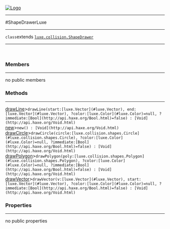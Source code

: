 
[![Logo](../../../images/logo.png)](../../../api/index.html)

---



#ShapeDrawerLuxe



---

`class`extends <code><span>[luxe.collision.ShapeDrawer]()</span></code>
<span class="meta">

</span>


---

&nbsp;
&nbsp;

<h3>Members</h3> <hr/>no public members

<h3>Methods</h3> <hr/><span class="method apipage">
            <a name="drawLine"><a class="lift" href="#drawLine">drawLine</a></a><a title="inherited from luxe.collision.ShapeDrawer" class="tooltip inherited">&gt;</a><code class="signature apipage">drawLine(start:<span>[luxe.Vector](#luxe.Vector)</span>, end:<span>[luxe.Vector](#luxe.Vector)</span>, ?color:<span>[luxe.Color](#luxe.Color)=null</span>, ?immediate:<span>[Bool](http://api.haxe.org/Bool.html)=false</span>) : [Void](http://api.haxe.org/Void.html)</code><br/><span class="small_desc_flat"></span>
        </span>
    <span class="method apipage">
            <a name="new"><a class="lift" href="#new">new</a></a><a title="inherited from luxe.collision.ShapeDrawer" class="tooltip inherited">&gt;</a><code class="signature apipage">new() : [Void](http://api.haxe.org/Void.html)</code><br/><span class="small_desc_flat"></span>
        </span>
    <span class="method apipage">
            <a name="drawCircle"><a class="lift" href="#drawCircle">drawCircle</a></a><a title="inherited from luxe.collision.ShapeDrawer" class="tooltip inherited">&gt;</a><code class="signature apipage">drawCircle(circle:<span>[luxe.collision.shapes.Circle](#luxe.collision.shapes.Circle)</span>, ?color:<span>[luxe.Color](#luxe.Color)=null</span>, ?immediate:<span>[Bool](http://api.haxe.org/Bool.html)=false</span>) : [Void](http://api.haxe.org/Void.html)</code><br/><span class="small_desc_flat"></span>
        </span>
    <span class="method apipage">
            <a name="drawPolygon"><a class="lift" href="#drawPolygon">drawPolygon</a></a><a title="inherited from luxe.collision.ShapeDrawer" class="tooltip inherited">&gt;</a><code class="signature apipage">drawPolygon(poly:<span>[luxe.collision.shapes.Polygon](#luxe.collision.shapes.Polygon)</span>, ?color:<span>[luxe.Color](#luxe.Color)=null</span>, ?immediate:<span>[Bool](http://api.haxe.org/Bool.html)=false</span>) : [Void](http://api.haxe.org/Void.html)</code><br/><span class="small_desc_flat"></span>
        </span>
    <span class="method apipage">
            <a name="drawVector"><a class="lift" href="#drawVector">drawVector</a></a><a title="inherited from luxe.collision.ShapeDrawer" class="tooltip inherited">&gt;</a><code class="signature apipage">drawVector(v:<span>[luxe.Vector](#luxe.Vector)</span>, start:<span>[luxe.Vector](#luxe.Vector)</span>, ?color:<span>[luxe.Color](#luxe.Color)=null</span>, ?immediate:<span>[Bool](http://api.haxe.org/Bool.html)=false</span>) : [Void](http://api.haxe.org/Void.html)</code><br/><span class="small_desc_flat"></span>
        </span>
    

<h3>Properties</h3> <hr/>no public properties

&nbsp;
&nbsp;
&nbsp;